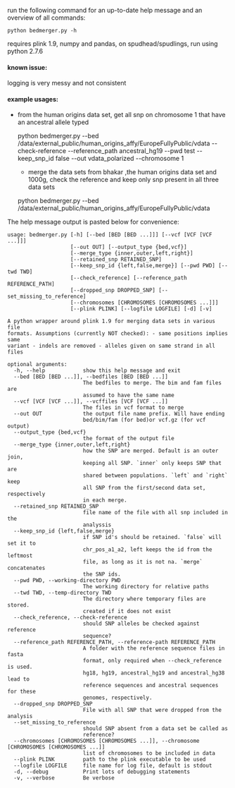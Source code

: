 run the following command for an up-to-date help message and an overview of all
commands:
    
    python bedmerger.py -h

requires plink 1.9, numpy and pandas, on spudhead/spudlings, run using python
2.7.6

#### known issue:
logging is very messy and not consistent

#### example usages:

- from the human origins data set, get all snp on chromosome 1 that have an ancestral allele typed 

    python bedmerger.py --bed /data/external_public/human_origins_affy/EuropeFullyPublic/vdata
			--check-reference 
			--reference_path ancestral_hg19 
			--pwd test 
			--keep_snp_id false 
			--out vdata_polarized
			--chromosome 1


    - merge the data sets from bhakar ,the human origins data set and 1000g, check the reference
	 and keep only snp present in all three data sets 

	python bedmerger.py --bed /data/external_public/human_origins_affy/EuropeFullyPublic/vdata

The help message output is pasted below for convenience:

    usage: bedmerger.py [-h] [--bed [BED [BED ...]]] [--vcf [VCF [VCF ...]]]
                        [--out OUT] [--output_type {bed,vcf}]
                        [--merge_type {inner,outer,left,right}]
                        [--retained_snp RETAINED_SNP]
                        [--keep_snp_id {left,false,merge}] [--pwd PWD] [--twd TWD]
                        [--check_reference] [--reference_path REFERENCE_PATH]
                        [--dropped_snp DROPPED_SNP] [--set_missing_to_reference]
                        [--chromosomes [CHROMOSOMES [CHROMOSOMES ...]]]
                        [--plink PLINK] [--logfile LOGFILE] [-d] [-v]

    A python wrapper around plink 1.9 for merging data sets in various file
    formats. Assumptions (currently NOT checked): - same positions implies same
    variant - indels are removed - alleles given on same strand in all files

    optional arguments:
      -h, --help            show this help message and exit
      --bed [BED [BED ...]], --bedfiles [BED [BED ...]]
                            The bedfiles to merge. The bim and fam files are
                            assumed to have the same name
      --vcf [VCF [VCF ...]], --vcffiles [VCF [VCF ...]]
                            The files in vcf format to merge
      --out OUT             the output file name prefix. Will have ending
                            bed/bim/fam (for bed)or vcf.gz (for vcf output)
      --output_type {bed,vcf}
                            the format of the output file
      --merge_type {inner,outer,left,right}
                            how the SNP are merged. Default is an outer join,
                            keeping all SNP. `inner` only keeps SNP that are
                            shared between populations. `left` and `right` keep
                            all SNP from the first/second data set, respectively
                            in each merge.
      --retained_snp RETAINED_SNP
                            file name of the file with all snp included in the
                            analyssis
      --keep_snp_id {left,false,merge}
                            if SNP id's should be retained. `false` will set it to
                            chr_pos_a1_a2, left keeps the id from the leftmost
                            file, as long as it is not na. `merge` concatenates
                            the SNP ids.
      --pwd PWD, --working-directory PWD
                            The working directory for relative paths
      --twd TWD, --temp-directory TWD
                            The directory where temporary files are stored.
                            created if it does not exist
      --check_reference, --check-reference
                            should SNP alleles be checked against reference
                            sequence?
      --reference_path REFERENCE_PATH, --reference-path REFERENCE_PATH
                            A folder with the reference sequence files in fasta
                            format, only required when --check_reference is used.
                            hg18, hg19, ancestral_hg19 and ancestral_hg38 lead to
                            reference sequences and ancestral sequences for these
                            genomes, respectively.
      --dropped_snp DROPPED_SNP
                            File with all SNP that were dropped from the analysis
      --set_missing_to_reference
                            should SNP absent from a data set be called as
                            reference?
      --chromosomes [CHROMOSOMES [CHROMOSOMES ...]], --chromosome [CHROMOSOMES [CHROMOSOMES ...]]
                            list of chromosomes to be included in data
      --plink PLINK         path to the plink executable to be used
      --logfile LOGFILE     file name for log file, default is stdout
      -d, --debug           Print lots of debugging statements
      -v, --verbose         Be verbose
